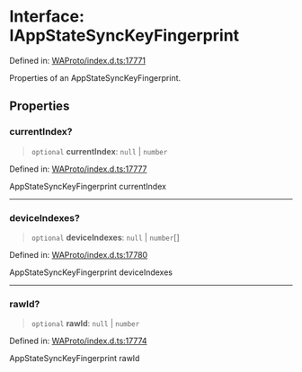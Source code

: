 # Interface: IAppStateSyncKeyFingerprint

Defined in: [WAProto/index.d.ts:17771](https://github.com/Fokusdotid/Baileys/blob/b457796e9982984bfe7323cdd6fea8bc613c4ed0/WAProto/index.d.ts#L17771)

Properties of an AppStateSyncKeyFingerprint.

## Properties

### currentIndex?

> `optional` **currentIndex**: `null` \| `number`

Defined in: [WAProto/index.d.ts:17777](https://github.com/Fokusdotid/Baileys/blob/b457796e9982984bfe7323cdd6fea8bc613c4ed0/WAProto/index.d.ts#L17777)

AppStateSyncKeyFingerprint currentIndex

***

### deviceIndexes?

> `optional` **deviceIndexes**: `null` \| `number`[]

Defined in: [WAProto/index.d.ts:17780](https://github.com/Fokusdotid/Baileys/blob/b457796e9982984bfe7323cdd6fea8bc613c4ed0/WAProto/index.d.ts#L17780)

AppStateSyncKeyFingerprint deviceIndexes

***

### rawId?

> `optional` **rawId**: `null` \| `number`

Defined in: [WAProto/index.d.ts:17774](https://github.com/Fokusdotid/Baileys/blob/b457796e9982984bfe7323cdd6fea8bc613c4ed0/WAProto/index.d.ts#L17774)

AppStateSyncKeyFingerprint rawId
